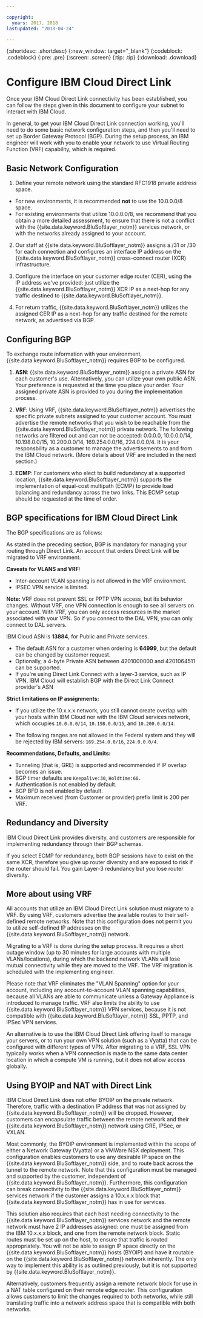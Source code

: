 ```yaml
---

copyright:
  years: 2017, 2018
lastupdated: "2018-04-24"

---
```


{:shortdesc: .shortdesc}
{:new_window: target="_blank"}
{:codeblock: .codeblock}
{:pre: .pre}
{:screen: .screen}
{:tip: .tip}
{:download: .download}

# Configure IBM Cloud Direct Link

Once your IBM Cloud Direct Link connectivity has been established, you can follow the steps given in this document to configure your subnet to interact with IBM Cloud.

In general, to get your IBM Cloud Direct Link connection working, you'll need to do some basic network configuration steps, and then you'll need to set up Border Gateway Protocol (BGP). During the setup process, an IBM engineer will work with you to enable your network to use Virtual Routing Function (VRF) capability, which is required.

## Basic Network Configuration

1. Define your remote network using the standard RFC1918 private address space. 
 * For new environments, it is recommended **not** to use the 10.0.0.0/8 space. 
 * For existing environments that utilize 10.0.0.0/8, we recommend that you obtain a more detailed assessment, to ensure that there is not a conflict with the {{site.data.keyword.BluSoftlayer_notm}} services network, or with the networks already assigned to your account.

2. Our staff at {{site.data.keyword.BluSoftlayer_notm}} assigns a /31 or /30 for each connection and configures an interface IP address on the {{site.data.keyword.BluSoftlayer_notm}} cross-connect router (XCR) infrastructure.  

3. Configure the interface on your customer edge router (CER), using the IP address we've provided: just utilize the {{site.data.keyword.BluSoftlayer_notm}} XCR IP as a next-hop for any traffic destined to {{site.data.keyword.BluSoftlayer_notm}}. 

4. For return traffic, {{site.data.keyword.BluSoftlayer_notm}} utilizes the assigned CER IP as a next-hop for any traffic destined for the remote network, as advertised via BGP.

## Configuring BGP

To exchange route information with your environment, {{site.data.keyword.BluSoftlayer_notm}} requires BGP to be configured.  

1. **ASN**: {{site.data.keyword.BluSoftlayer_notm}} assigns a private ASN for each customer's use. Alternatively, you can utilize your own public ASN. Your preference is requested at the time you place your order. Your assigned private ASN is provided to you during the implementation process.

2. **VRF**: Using VRF, {{site.data.keyword.BluSoftlayer_notm}} advertises the specific private subnets assigned to your customer account.  You must advertise the remote networks that you wish to be reachable from the {{site.data.keyword.BluSoftlayer_notm}} private network. The following networks are filtered out and can not be accepted: 0.0.0.0, 10.0.0.0/14, 10.198.0.0/15, 10.200.0.0/14, 169.254.0.0/16, 224.0.0.0/4. It is your responsbility as a customer to manage the advertisements to and from the IBM Cloud network. (More details about VRF are included in the next section.)

3. **ECMP**: For customers who elect to build redundancy at a supported location, {{site.data.keyword.BluSoftlayer_notm}} supports the implementation of equal-cost multipath (ECMP) to provide load balancing and redundancy across the two links. This ECMP setup should be requested at the time of order.

## BGP specifications for IBM Cloud Direct Link 

The BGP specifications are as follows:

As stated in the preceding section, BGP is mandatory for managing your routing through Direct Link. An account that orders Direct Link will be migrated to VRF environment.

**Caveats for VLANS and VRF:**
 * Inter-account VLAN spanning is not allowed in the VRF environment. 
 * IPSEC VPN service is limited. 
 
**Note:** VRF does not prevent SSL or PPTP VPN access, but its behavior changes. Without VRF, one VPN connection is enough to see all servers on your account. With VRF, you can only access resources in the market associated with your VPN. So if you connect to the DAL VPN, you can only connect to DAL servers.

IBM Cloud ASN is **13884**, for Public and Private services. 
 * The default ASN for a customer when ordering is **64999**, but the default can be changed by customer request. 
 * Optionally, a 4-byte Private ASN between 4201000000 and 4201064511 can be supported.
 * If you're using Direct Link Connect with a layer-3 service, such as IP VPN, IBM Cloud will establish BGP with the Direct Link Connect provider's ASN
   
**Strict limitations on IP assignments:**
 * If you utilize the 10.x.x.x network, you still cannot create overlap with your hosts within IBM Cloud nor with the IBM Cloud services network, which occupies `10.0.0.0/14`, `10.198.0.0/15`, and `10.200.0.0/14`.  

 * The following ranges are not allowed in the Federal system and they will be rejected by IBM servers: `169.254.0.0/16`, `224.0.0.0/4`.

**Recommendations, Defaults, and Limits:**

 * Tunneling (that is, GRE) is supported and recommended if IP overlap becomes an issue.
 * BGP timer defaults are `Keepalive:30`, `Holdtime:60.`
 * Authentication is not enabled by default.
 * BGP BFD is not enabled by default.
 * Maximum received (from Customer or provider) prefix limit is 200 per VRF.

## Redundancy and Diversity

IBM Cloud Direct Link provides diversity, and customers are responsible for implementing redundancy through their BGP schemas.

If you select ECMP for redundancy, both BGP sessions have to exist on the same XCR, therefore you give up router diversity and are exposed to risk if the router should fail. You gain Layer-3 redundancy but you lose router diversity.

## More about using VRF

All accounts that utilize an IBM Cloud Direct Link solution must migrate to a VRF. By using VRF, customers advertise the available routes to their self-defined remote networks. Note that this configuration does not permit you to utilize self-defined IP addresses on the {{site.data.keyword.BluSoftlayer_notm}} network.

Migrating to a VRF is done during the setup process. It requires a short outage window (up to 30 minutes for large accounts with multiple VLANs/locations), during which the backend network VLANs will lose mutual connectivity while they are moved to the VRF. The VRF migration is scheduled with the implementing engineer.

Please note that VRF eliminates the "VLAN Spanning" option for your account, including any account-to-account VLAN spanning capabilities, because all VLANs are able to communicate unless a Gateway Appliance is introduced to manage traffic. VRF also limits the ability to use {{site.data.keyword.BluSoftlayer_notm}} VPN services, because it is not compatible with {{site.data.keyword.BluSoftlayer_notm}} SSL, PPTP, and IPSec VPN services.   

An alternative is to use the IBM Cloud Direct Link offering itself to manage your servers, or to run your own VPN solution (such as a Vyatta) that can be configured with different types of VPN. After migrating to a VRF, SSL VPN typically works when a VPN connection is made to the same data center location in which a compute VM is running, but it does not allow access globally.

## Using BYOIP and NAT with Direct Link
IBM Cloud Direct Link does not offer BYOIP on the private network. Therefore, traffic with a destination IP address that was not assigned by {{site.data.keyword.BluSoftlayer_notm}} will be dropped. However, customers can encapsulate traffic between the remote network and their {{site.data.keyword.BluSoftlayer_notm}} network using GRE, IPSec, or VXLAN.  

Most commonly, the BYOIP environment is implemented within the scope of either a Network Gateway (Vyatta) or a VMWare NSX deployment. This configuration enables customers to use any desirable IP space on the {{site.data.keyword.BluSoftlayer_notm}} side, and to route back across the tunnel to the remote network. Note that this configuration must be managed and supported by the customer, independent of {{site.data.keyword.BluSoftlayer_notm}}. Furthermore, this configuration can break connectivity to the {{site.data.keyword.BluSoftlayer_notm}} services network if the customer assigns a 10.x.x.x block that {{site.data.keyword.BluSoftlayer_notm}} has in use for services. 

This solution also requires that each host needing connectivity to the {{site.data.keyword.BluSoftlayer_notm}} services network and the remote network must have 2 IP addresses assigned: one must be assigned from the IBM 10.x.x.x block, and one from the remote network block. Static routes must be set up on the host, to ensure that traffic is routed appropriately. You will not be able to assign IP space directly on the {{site.data.keyword.BluSoftlayer_notm}} hosts (BYOIP) and have it routable on the {{site.data.keyword.BluSoftlayer_notm}} network inherently. The only way to implement this ability is as outlined previously, but it is not supported by {{site.data.keyword.BluSoftlayer_notm}}.

Alternatively, customers frequently assign a remote network block for use in a NAT table configured on their remote edge router. This configuration allows customers to limit the changes required to both networks, while still translating traffic into a network address space that is compatible with both networks.


